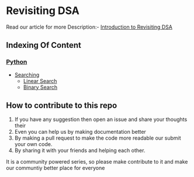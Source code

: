 # Revisiting DSA

Read our article for more Description:- [Introduction to Revisiting DSA](https://rajeshberwal.com/what-is-revisiting-dsa-series)

## Indexing Of Content

### [Python](https://github.com/rajeshberwal/revisiting-dsa/python)

- [Searching](https://github.com/rajeshberwal/revisiting-dsa/python/searching)
  - [Linear Search](https://github.com/rajeshberwal/revisiting-dsa/python/searching/linear-searching.py)
  - [Binary Search](https://github.com/rajeshberwal/revisiting-dsa/python/searching/binary-searching.py)

## How to contribute to this repo

1. If you have any suggestion then open an issue and share your thoughts their
2. Even you can help us by making documentation better
3. By making a pull request to make the code more readable our submit your own code.
4. By sharing it with your friends and helping each other.

It is a community powered series, so please make contribute to it and make our communtiy better place for everyone
